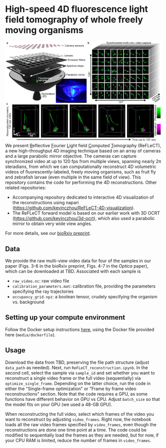 # High-speed 4D fluorescence light field tomography of whole freely moving organisms
<center><img src="/media/ReFLeCT_overview.png" alt="ReFLeCT" width="800"/></center>
We present <ins>R</ins>eflective <ins>F</ins>ourier <ins>L</ins>ight field <ins>C</ins>omputed <ins>T</ins>omography (ReFLeCT), a new high-throughput 4D imaging technique based on an array of cameras and a large parabolic mirror objective. The cameras can capture synchronized video at up to 120 fps from multiple views, spanning nearly 2π steradians, from which we can computationally reconstruct 4D volumetric videos of fluorescently-labeled, freely moving organisms, such as fruit fly and zebrafish larvae (even multiple in the same field of view). This repository contains the code for performing the 4D reconstructions. Other related repositories:

- Accompanying repository dedicated to interactive 4D visualization of the reconstructions using napari (https://github.com/kevinczhou/ReFLeCT-4D-visualization). 
- The ReFLeCT forward model is based on our earlier work with 3D OCRT (https://github.com/kevinczhou/3d-ocrt), which also used a parabolic mirror to obtain very wide view angles.


For more details, see our [bioRxiv preprint](https://doi.org/10.1101/2024.09.16.609432).

## Data
We provide the raw multi-view video data for four of the samples in our paper (Figs. 3-6 in the bioRxiv preprint, Figs. 4-7 in the *Optica* paper), which can be downloaded at TBD. Associated with each sample is
- `raw_video.nc`: raw video file
- `calibration_parameters.mat`: calibration file, providing the parameters specifying the ray trajectories
- `occupancy_grid.npz`: a boolean tensor, crudely specifying the organism vs. background


## Setting up your compute environment
Follow the Docker setup instructions [here](https://github.com/kevinczhou/3D-RAPID?tab=readme-ov-file#setting-up-your-environment), using the Docker file provided here (`media/dockerfile`).

## Usage
Download the data from TBD, preserving the file path structure (adjust `data_path` as needed). Next, run `ReFLeCT_reconstruction.ipynb`. In the second cell, select the sample via `sample_id` and set whether you want to reconstruct a single video frame or the full video (sequentially) via `optimize_single_frame`. Depending on the latter choice, run the code in either the "Single-frame optimization" or "Frame by frame video reconstructions" section. Note that the code requires a GPU, as some functions have different behavior on GPU vs CPU. Adjust `batch_size` so that the model fits on your GPU (we used a 48-GB GPU). 

When reconstructing the full video, select which frames of the video you want to reconstruct by adjusting `video_frames`. Right now, the notebook loads all the raw video frames specified by `video_frames`, even though the reconstructions are done one time point at a time. The code could be modified to sequentially load the frames as they are needed, but for now, if your CPU RAM is limited, reduce the number of frames in `video_frames`.
